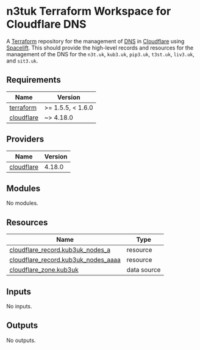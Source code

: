 # n3tuk Terraform Workspace for Cloudflare DNS

A [Terraform][terraform] repository for the management of [DNS][cloudflare-dns]
in [Cloudflare][cloudflare] using [Spacelift][spacelift]. This should provide
the high-level records and resources for the management of the DNS for the
`n3t.uk`, `kub3.uk`, `pip3.uk`, `t3st.uk`, `liv3.uk`, and `sit3.uk`.

[terraform]: https://terraform.io/
[cloudflare-dns]: https://www.cloudflare.com/en-gb/application-services/products/dns/
[cloudflare]: https://www.cloudflare.com/
[spacelift]: https://spacelift.io/

<!-- BEGIN_TF_DOCS -->
## Requirements

| Name | Version |
|------|---------|
| <a name="requirement_terraform"></a> [terraform](#requirement\_terraform) | >= 1.5.5, < 1.6.0 |
| <a name="requirement_cloudflare"></a> [cloudflare](#requirement\_cloudflare) | ~> 4.18.0 |

## Providers

| Name | Version |
|------|---------|
| <a name="provider_cloudflare"></a> [cloudflare](#provider\_cloudflare) | 4.18.0 |

## Modules

No modules.

## Resources

| Name | Type |
|------|------|
| [cloudflare_record.kub3uk_nodes_a](https://registry.terraform.io/providers/cloudflare/cloudflare/latest/docs/resources/record) | resource |
| [cloudflare_record.kub3uk_nodes_aaaa](https://registry.terraform.io/providers/cloudflare/cloudflare/latest/docs/resources/record) | resource |
| [cloudflare_zone.kub3uk](https://registry.terraform.io/providers/cloudflare/cloudflare/latest/docs/data-sources/zone) | data source |

## Inputs

No inputs.

## Outputs

No outputs.
<!-- END_TF_DOCS -->
